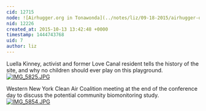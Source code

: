 ```yaml
---
cid: 12715
node: ![Airhugger.org in Tonawonda](../notes/liz/09-18-2015/airhugger-org-in-tonawonda)
nid: 12226
created_at: 2015-10-13 13:42:48 +0000
timestamp: 1444743768
uid: 7
author: liz
---
```


Luella Kinney, activist and former Love Canal resident tells the history of the site, and why no children should ever play on this playground. [![IMG_5825.JPG](https://i.publiclab.org/system/images/photos/000/011/938/medium/IMG_5825.JPG)](https://i.publiclab.org/system/images/photos/000/011/938/original/IMG_5825.JPG)

Western New York Clean Air Coalition meeting at the end of the conference day to discuss the potential community biomonitoring study. 
[![IMG_5854.JPG](https://i.publiclab.org/system/images/photos/000/011/939/medium/IMG_5854.JPG)](https://i.publiclab.org/system/images/photos/000/011/939/original/IMG_5854.JPG)




